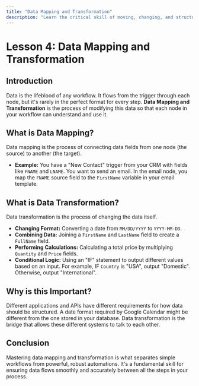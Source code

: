 ```yaml
---
title: "Data Mapping and Transformation"
description: "Learn the critical skill of moving, changing, and structuring data as it flows through your workflows."
---
```

# Lesson 4: Data Mapping and Transformation

## Introduction
Data is the lifeblood of any workflow. It flows from the trigger through each node, but it's rarely in the perfect format for every step. **Data Mapping and Transformation** is the process of modifying this data so that each node in your workflow can understand and use it.

## What is Data Mapping?
Data mapping is the process of connecting data fields from one node (the source) to another (the target).
*   **Example:** You have a "New Contact" trigger from your CRM with fields like `FNAME` and `LNAME`. You want to send an email. In the email node, you map the `FNAME` source field to the `FirstName` variable in your email template.

## What is Data Transformation?
Data transformation is the process of changing the data itself.
*   **Changing Format:** Converting a date from `MM/DD/YYYY` to `YYYY-MM-DD`.
*   **Combining Data:** Joining a `FirstName` and `LastName` field to create a `FullName` field.
*   **Performing Calculations:** Calculating a total price by multiplying `Quantity` and `Price` fields.
*   **Conditional Logic:** Using an "IF" statement to output different values based on an input. For example, IF `Country` is "USA", output "Domestic". Otherwise, output "International".

## Why is this Important?
Different applications and APIs have different requirements for how data should be structured. A date format required by Google Calendar might be different from the one stored in your database. Data transformation is the bridge that allows these different systems to talk to each other.

## Conclusion
Mastering data mapping and transformation is what separates simple workflows from powerful, robust automations. It's a fundamental skill for ensuring data flows smoothly and accurately between all the steps in your process.

